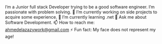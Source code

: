 I’m a Junior full stack Developer trying to be a good software engineer.
I’m passionate with problem solving.
🔭 I’m currently working on side projects to acquire some experience.
🌱 I’m currently learning .net 
💬 Ask me about Software Development.
📫 How to reach me: ahmedelazazywork@gmail.com 
⚡ Fun fact: My face does not represent my age!

<!---
elazazy424/elazazy424 is a ✨ special ✨ repository because its `README.md` (this file) appears on your GitHub profile.
You can click the Preview link to take a look at your changes.
--->
